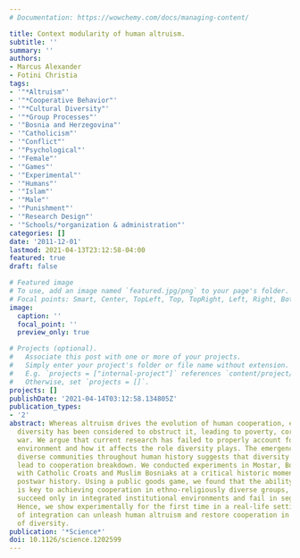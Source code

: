 ```yaml
---
# Documentation: https://wowchemy.com/docs/managing-content/

title: Context modularity of human altruism.
subtitle: ''
summary: ''
authors:
- Marcus Alexander
- Fotini Christia
tags:
- '"*Altruism"'
- '"*Cooperative Behavior"'
- '"*Cultural Diversity"'
- '"*Group Processes"'
- '"Bosnia and Herzegovina"'
- '"Catholicism"'
- '"Conflict"'
- '"Psychological"'
- '"Female"'
- '"Games"'
- '"Experimental"'
- '"Humans"'
- '"Islam"'
- '"Male"'
- '"Punishment"'
- '"Research Design"'
- '"Schools/*organization & administration"'
categories: []
date: '2011-12-01'
lastmod: 2021-04-13T23:12:58-04:00
featured: true
draft: false

# Featured image
# To use, add an image named `featured.jpg/png` to your page's folder.
# Focal points: Smart, Center, TopLeft, Top, TopRight, Left, Right, BottomLeft, Bottom, BottomRight.
image: 
  caption: ''
  focal_point: ''
  preview_only: true

# Projects (optional).
#   Associate this post with one or more of your projects.
#   Simply enter your project's folder or file name without extension.
#   E.g. `projects = ["internal-project"]` references `content/project/deep-learning/index.md`.
#   Otherwise, set `projects = []`.
projects: []
publishDate: '2021-04-14T03:12:58.134805Z'
publication_types:
- '2'
abstract: Whereas altruism drives the evolution of human cooperation, ethno- religious
  diversity has been considered to obstruct it, leading to poverty, corruption, and
  war. We argue that current research has failed to properly account for the institutional
  environment and how it affects the role diversity plays. The emergence of thriving,
  diverse communities throughout human history suggests that diversity does not always
  lead to cooperation breakdown. We conducted experiments in Mostar, Bosnia- Herzegovina
  with Catholic Croats and Muslim Bosniaks at a critical historic moment in the city's
  postwar history. Using a public goods game, we found that the ability to sanction
  is key to achieving cooperation in ethno-religiously diverse groups, but that sanctions
  succeed only in integrated institutional environments and fail in segregated ones.
  Hence, we show experimentally for the first time in a real-life setting that institutions
  of integration can unleash human altruism and restore cooperation in the presence
  of diversity.
publication: '*Science*'
doi: 10.1126/science.1202599
---
```

